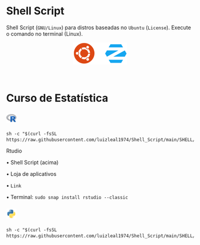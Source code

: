 # Shell Script

Shell Script (<code>GNU/Linux</code>) para distros baseadas no <code>Ubuntu</code> (<a style="text-decoration:none" target='_blank' rel='noopener noreferrer' href='https://github.com/luizleal1974/Shell_Script/blob/main/LICENSE/LICENSE.md'><code>License</code></a>). Execute o comando no terminal (Linux).

<p align="center">
<img src="/Ubuntu_Zorin_OS.png"/>
</p>

</br>

# Curso de Estatística

### <img height="27" src="https://raw.githubusercontent.com/devicons/devicon/master/icons/r/r-original.svg" alt="r">

```
sh -c "$(curl -fsSL https://raw.githubusercontent.com/luizleal1974/Shell_Script/main/SHELL/bstatR.sh)"
```
Rtudio

&#x2022; Shell Script (acima)

&#x2022; Loja de aplicativos

&#x2022; <a style="text-decoration:none" target='_blank' rel='noopener noreferrer' href='https://posit.co/download/rstudio-desktop/'><code>Link</code></a>

&#x2022; Terminal: <code>sudo snap install rstudio --classic</code>

### <img height="27" src="https://raw.githubusercontent.com/devicons/devicon/master/icons/python/python-original.svg" alt="r">

```
sh -c "$(curl -fsSL https://raw.githubusercontent.com/luizleal1974/Shell_Script/main/SHELL/bstatPy.sh)"
```

</br>
